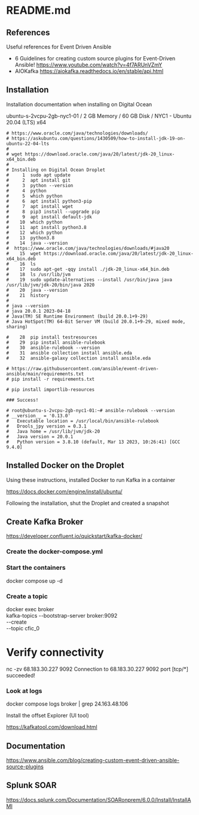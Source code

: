 # README.md

## References

Useful references for Event Driven Ansible

* 6 Guidelines for creating custom source plugins for Event-Driven Ansible! <https://www.youtube.com/watch?v=4f7ARUnVZmY>
* AIOKafka <https://aiokafka.readthedocs.io/en/stable/api.html>

## Installation

Installation documentation when installing on Digital Ocean 

ubuntu-s-2vcpu-2gb-nyc1-01 / 2 GB Memory / 60 GB Disk / NYC1 - Ubuntu 20.04 (LTS) x64

```
# https://www.oracle.com/java/technologies/downloads/
# https://askubuntu.com/questions/1430509/how-to-install-jdk-19-on-ubuntu-22-04-lts
#
# wget https://download.oracle.com/java/20/latest/jdk-20_linux-x64_bin.deb
#
# Installing on Digital Ocean Droplet
#     1  sudo apt update
#     2  apt install git
#     3  python --version
#     4  python
#     5  which python
#     6  apt install python3-pip
#     7  apt install wget
#     8  pip3 install --upgrade pip
#     9  apt install default-jdk
#    10  which python
#    11  apt install python3.8
#    12  which python
#    13  python3.8
#    14  java --version
#  https://www.oracle.com/java/technologies/downloads/#java20
#    15  wget https://download.oracle.com/java/20/latest/jdk-20_linux-x64_bin.deb
#    16  ls
#    17  sudo apt-get -qqy install ./jdk-20_linux-x64_bin.deb
#    18  ls /usr/lib/jvm
#    19  sudo update-alternatives --install /usr/bin/java java /usr/lib/jvm/jdk-20/bin/java 2020
#    20  java --version
#    21  history
#
# java --version
# java 20.0.1 2023-04-18
# Java(TM) SE Runtime Environment (build 20.0.1+9-29)
# Java HotSpot(TM) 64-Bit Server VM (build 20.0.1+9-29, mixed mode, sharing)

#    28  pip install testresources
#    29  pip install ansible-rulebook
#    30  ansible-rulebook --version
#    31  ansible collection install ansible.eda
#    32  ansible-galaxy collection install ansible.eda

# https://raw.githubusercontent.com/ansible/event-driven-ansible/main/requirements.txt
# pip install -r requirements.txt

# pip install importlib-resources

### Success!

# root@ubuntu-s-2vcpu-2gb-nyc1-01:~# ansible-rulebook --version
# __version__ = '0.13.0'
#   Executable location = /usr/local/bin/ansible-rulebook
#   Drools_jpy version = 0.3.1
#   Java home = /usr/lib/jvm/jdk-20
#   Java version = 20.0.1
#   Python version = 3.8.10 (default, Mar 13 2023, 10:26:41) [GCC 9.4.0]

```

## Installed Docker on the Droplet

Using these instructions, installed Docker to run Kafka in a container

<https://docs.docker.com/engine/install/ubuntu/>

Following the installation, shut the Droplet and created a snapshot


## Create Kafka Broker

https://developer.confluent.io/quickstart/kafka-docker/


### Create the docker-compose.yml

### Start the containers

docker compose up -d

### Create a topic

docker exec broker \
kafka-topics --bootstrap-server broker:9092 \
             --create \
             --topic cfic_0


# Verify connectivity

 nc -zv 68.183.30.227 9092
Connection to 68.183.30.227 9092 port [tcp/*] succeeded!

### Look at logs


docker compose logs broker | grep 24.163.48.106

Install the offset Explorer (UI tool)

https://kafkatool.com/download.html



## Documentation

https://www.ansible.com/blog/creating-custom-event-driven-ansible-source-plugins


## Splunk SOAR

https://docs.splunk.com/Documentation/SOARonprem/6.0.0/Install/InstallAMI